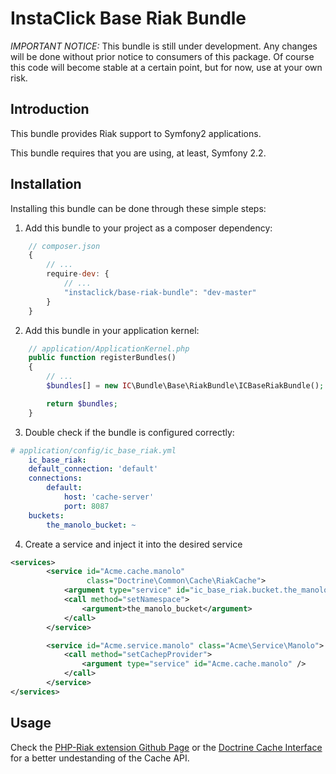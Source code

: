 # InstaClick Base Riak Bundle

*IMPORTANT NOTICE:* This bundle is still under development. Any changes will
be done without prior notice to consumers of this package. Of course this
code will become stable at a certain point, but for now, use at your own risk.

## Introduction

This bundle provides Riak support to Symfony2 applications.

This bundle requires that you are using, at least, Symfony 2.2.

## Installation

Installing this bundle can be done through these simple steps:

1. Add this bundle to your project as a composer dependency:
```javascript
    // composer.json
    {
        // ...
        require-dev: {
            // ...
            "instaclick/base-riak-bundle": "dev-master"
        }
    }
```

2. Add this bundle in your application kernel:
```php
    // application/ApplicationKernel.php
    public function registerBundles()
    {
        // ...
        $bundles[] = new IC\Bundle\Base\RiakBundle\ICBaseRiakBundle();

        return $bundles;
    }
```

3. Double check if the bundle is configured correctly:
```yaml
# application/config/ic_base_riak.yml
    ic_base_riak:
    default_connection: 'default'
    connections:
        default:
            host: 'cache-server'
            port: 8087
    buckets:
        the_manolo_bucket: ~
```

4. Create a service and inject it into the desired service
```xml
<services>
        <service id="Acme.cache.manolo"
                 class="Doctrine\Common\Cache\RiakCache">
            <argument type="service" id="ic_base_riak.bucket.the_manolo_bucket"/>
            <call method="setNamespace">
                <argument>the_manolo_bucket</argument>
            </call>
        </service>

        <service id="Acme.service.manolo" class="Acme\Service\Manolo">
            <call method="setCachepProvider">
                <argument type="service" id="Acme.cache.manolo" />
            </call>
        </service>
</services>
```

## Usage

Check the [PHP-Riak extension Github Page](https://github.com/php-riak/php_riak) or the [Doctrine Cache Interface](https://github.com/doctrine/cache/blob/master/lib/Doctrine/Common/Cache/Cache.php) for a better undestanding of the Cache API.

